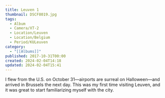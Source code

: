 ```yaml
---
title: Leuven 1
thumbnail: DSCF8019.jpg
tags:
  - Album
  - Camera/XT-2
  - Location/Leuven
  - Location/Belgium
  - Period/KULeuven
category:
  - "[[Albums]]"
published: 2017-10-31T00:00
created: 2024-02-04T14:18
updated: 2024-02-04T15:41
---
```

I flew from the U.S. on October 31—airports are surreal on Halloween—and arrived in Brussels the next day. This was my first time visiting Leuven, and it was great to start familiarizing myself with the city.
